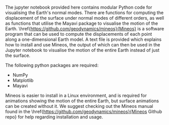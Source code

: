 The jupyter notebook provided here contains modular Python code for visualising the Earth's normal modes. There are functions for computing the displacement of the surface under normal modes of different orders, as well as functions that utilise the Mayavi package to visualise the motion of the Earth. \href{https://github.com/geodynamics/mineos}{Mineos} is a software program that can be used to compute the displacements of each point along a one-dimensional Earth model. A text file is provided which explains how to install and use Mineos, the output of which can then be used in the Jupyter notebook to visualise the motion of the entire Earth instead of just the surface. 

The following python packages are required:
- NumPy
- Matplotlib
- Mayavi

Mineos is easier to install in a Linux environment, and is required for animations showing the motion of the entire Earth, but surface animations can be created without it. We suggest checking out the Mineos manual found in the \href{https://github.com/geodynamics/mineos}{Mineos Github repo} for help regarding installation and usage. 
